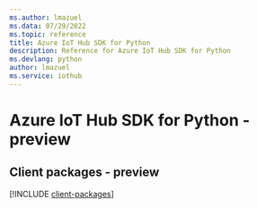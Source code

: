 ```yaml
---
ms.author: lmazuel
ms.data: 07/29/2022
ms.topic: reference
title: Azure IoT Hub SDK for Python
description: Reference for Azure IoT Hub SDK for Python
ms.devlang: python
author: lmazuel
ms.service: iothub
---
```

# Azure IoT Hub SDK for Python - preview

## Client packages - preview
[!INCLUDE [client-packages](iot-hub-client-index.md)]
